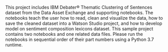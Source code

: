 This project includes IBM Debater® Thematic Clustering of Sentences dataset from the Data Asset Exchange and supporting notebooks. The notebooks teach the user how to read, clean and visualize the data, how to save the cleaned dataset into a Watson Studio project, and how to develop model on sentiment composition lexicons dataset. This sample project contains two notebooks and one related data files. Please run the notebooks in sequential order of their part numbers using a Python 3.7 runtime.
